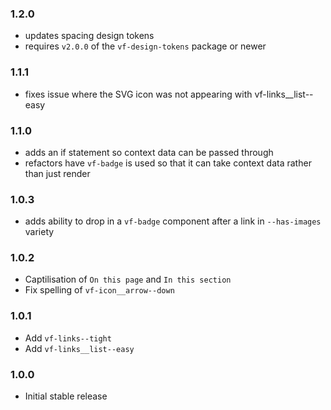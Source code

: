### 1.2.0

* updates spacing design tokens
* requires `v2.0.0` of the `vf-design-tokens` package or newer

### 1.1.1

* fixes issue where the SVG icon was not appearing with vf-links__list--easy

### 1.1.0

* adds an if statement so context data can be passed through
* refactors have `vf-badge` is used so that it can take context data rather than just render

### 1.0.3

* adds ability to drop in a `vf-badge` component after a link in `--has-images` variety

### 1.0.2

* Captilisation of `On this page` and `In this section`
* Fix spelling of `vf-icon__arrow--down`

### 1.0.1

* Add `vf-links--tight`
* Add `vf-links__list--easy`

### 1.0.0

* Initial stable release
